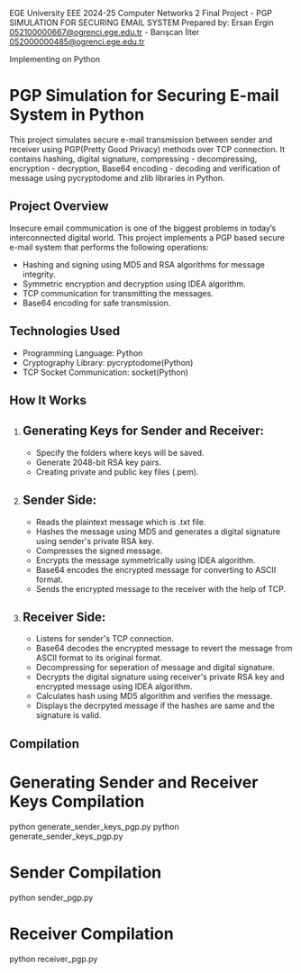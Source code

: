 EGE University EEE 2024-25 Computer Networks 2 Final Project - PGP SIMULATION FOR SECURING EMAIL SYSTEM
Prepared by: Ersan Ergin 052100000667@ogrenci.ege.edu.tr - Barışcan İlter 052000000485@ogrenci.ege.edu.tr

Implementing on Python
# PGP Simulation for Securing E-mail System in Python
This project simulates secure e-mail transmission between sender and receiver using PGP(Pretty Good Privacy) methods over TCP connection.
It contains hashing, digital signature, compressing - decompressing, encryption - decryption, Base64 encoding - decoding and verification of message using pycryptodome and zlib libraries in Python.
## Project Overview
Insecure email communication is one of the biggest problems in today’s interconnected digital world. This project implements a PGP based secure e-mail system that performs the following operations:
- Hashing and signing using MD5 and RSA algorithms for message integrity.
- Symmetric encryption and decryption using IDEA algorithm.
- TCP communication for transmitting the messages.
- Base64 encoding for safe transmission.
## Technologies Used
- Programming Language: Python
- Cryptography Library: pycryptodome(Python)
- TCP Socket Communication: socket(Python)
## How It Works
1. ## Generating Keys for Sender and Receiver:
   - Specify the folders where keys will be saved.
   - Generate 2048-bit RSA key pairs.
   - Creating private and public key files (.pem).
2. ## Sender Side:
   - Reads the plaintext message which is .txt file.
   - Hashes the message using MD5 and generates a digital signature using sender's private RSA key.
   - Compresses the signed message.
   - Encrypts the message symmetrically using IDEA algorithm.
   - Base64 encodes the encrypted message for converting to ASCII format.
   - Sends the encrypted message to the receiver with the help of TCP.
3. ## Receiver Side:
   - Listens for sender's TCP connection.
   - Base64 decodes the encrypted message to revert the message from ASCII format to its original format.
   - Decompressing for seperation of message and digital signature.
   - Decrypts the digital signature using receiver's private RSA key and encrypted message using IDEA algorithm.
   - Calculates hash using MD5 algorithm and verifies the message.
   - Displays the decrpyted message if the hashes are same and the signature is valid.
## Compilation
# Generating Sender and Receiver Keys Compilation
python generate_sender_keys_pgp.py
python generate_sender_keys_pgp.py
# Sender Compilation
python sender_pgp.py
# Receiver Compilation
python receiver_pgp.py
